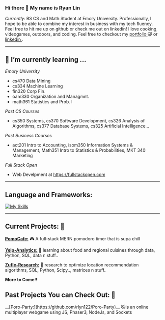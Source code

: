 ### Hi there 👋 My name is Ryan Lin 

 <i>Currently:</i> BS CS and Math Student at Emory University. Professionally, I hope to be able to combine my interest in business with my tech fluency. Feel free to hit me up on github or check me out on linkedin! I love cooking, videogames, outdoors, and coding.
 Feel free to checkout my <a href="https://rlyn122.github.io/portfolio/"> portfolio </a> 😺 or <a href="https://www.linkedin.com/in/ryan-lin-b53688220/"> linkedin </a>. 

------ 
<h2>🌱 I’m currently learning ...</h2>

_Emory University_
  - cs470 Data Mining
  - cs334 Machine Learning
  - fin320 Corp Fin.
  - oam330 Organization and Managmnt.
  - math361 Statistics and Prob. I

_Past CS Courses_
  - cs350 Systems, cs370 Software Development, cs326 Analysis of Algorithms, cs377 Database Systems, cs325 Artificial Intelligence...

_Past Business Courses_
  - act201 Intro to Accounting, isom350 Information Systems & Management, Math351 Intro to Statistics & Probabilities, MKT 340 Marketing

_Full Stack Open_
  - Web Develpment at https://fullstackopen.com

------

<h2>Language and Frameworks:</h2>

[![My Skills](https://skillicons.dev/icons?i=js,html,css,c,java,js,py,mysql,mongodb,r)](https://skillicons.dev)

------

<h2> Current Projects: 👷 </h2>

__[PomoCafe:](https://github.com/rlyn122/PomoCafe)__ 🎮 A full-stack MERN pomodoro timer that is supa chill

__[Yelp-Analytics:](https://github.com/rlyn122/YelpAnalytics)__  🍔 learning about food and regional cuisines through data, Python, SQL, data n stuff..

__[Zufle-Research:](https://github.com/rlyn122/Zufle-Research)__ 🔭 research to optimize location recommendation algorithms, SQL, Python, Scipy.., matrices n stuff..

__More to Come!!__

<h2> Past Projects You can Check Out: 🏁 </h2>
__[Poro-Party:](https://github.com/rlyn122/Poro-Party)__     🐱is an online multiplayer webgame using JS, Phaser3, NodeJs, and Sockets




<!--
**rlyn122/rlyn122** is a ✨ _special_ ✨ repository because its `README.md` (this file) appears on your GitHub profile.

Here are some ideas to get you started:

- 🔭 I’m currently working on ...
- 🌱 I’m currently learning ...
- 👯 I’m looking to collaborate on ...
- 🤔 I’m looking for help with ...
- 💬 Ask me about ...
- 📫 How to reach me: ...
- 😄 Pronouns: ...
- ⚡ Fun fact: ...
-->
